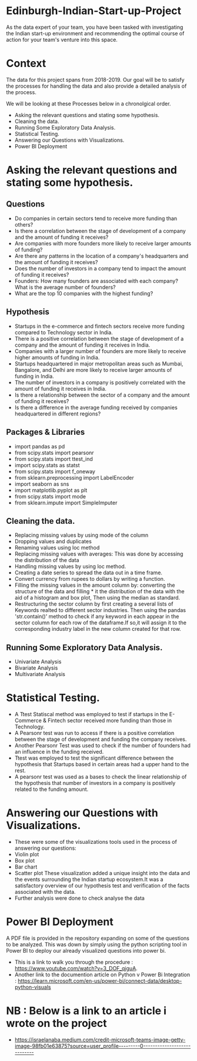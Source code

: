 # Edinburgh-Indian-Start-up-Project
As the data expert of your team, you have been tasked with investigating the Indian start-up environment and recommending the optimal course of action for your team's venture into this space.


# Context
The data for this project spans from 2018-2019. Our goal will be to satisfy the processes for handling the data and also provide a detailed analysis of the process. 

We will be looking at these Processes below in a chronolgical order. 
* Asking the relevant questions and stating some hypothesis.
* Cleaning the data. 
* Running Some Exploratory Data Analysis.
* Statistical Testing.
* Answering our Questions with Visualizations.
* Power BI Deployment

# Asking the relevant questions and stating some hypothesis.
## Questions
* Do companies in certain sectors tend to receive more funding than others?
* Is there a correlation between the stage of development of a company and the amount of funding it receives?
* Are companies with more founders more likely to receive larger
amounts of funding?  
* Are there any patterns in the location of a company's headquarters and the amount of funding it receives? 
* Does the number of investors in a company tend to impact the amount of funding it receives? 
* Founders: How many founders are associated with each company? What is the average number of founders?
* What are the top 10 companies with the highest funding?

## Hypothesis
* Startups in the e-commerce and fintech sectors receive more funding compared to Technology sector in India.
* There is a positive correlation between the stage of development of a company and the amount of funding it receives in India.
* Companies with a larger number of founders are more likely to receive higher amounts of funding in India.
* Startups headquartered in major metropolitan areas such as Mumbai, Bangalore, and Delhi are more likely to receive larger amounts of funding in India.
* The number of investors in a company is positively correlated with the amount of funding it receives in India.
* Is there a relationship between the sector of a company and the amount of funding it receives?
* Is there a difference in the average funding received by companies headquartered in different regions?

## Packages & Libraries
* import pandas as pd
* from scipy.stats import pearsonr
* from scipy.stats import ttest_ind
* import scipy.stats as statst
* from scipy.stats import f_oneway
* from sklearn.preprocessing import LabelEncoder
* import seaborn as sns
* import matplotlib.pyplot as plt
* from scipy.stats import mode
* from sklearn.impute import SimpleImputer


## Cleaning the data. 
* Replacing missing values by using mode of the column
* Dropping values and duplicates
* Renaming values using loc method
* Replacing missing values with averages: This was done by accessing the distribution of the data
* Handling missing values by using loc method.
* Creating a date series to spread the data out in a time frame.
* Convert currency from rupees to dollars by writing a function.
* Filling the missing values in the amount column by: converting the structure of the data and filling  * it the distribution of the data with the aid of a histogram and box plot, Then using the median as standard.
* Restructuring the sector column by first creating a several lists of Keywords realted to different sector industries. Then using the pandas 'str.contain()' method to check if any keyword in each appear in the sector column for each row of the dataframe.If so,it will assign it to the corresponding industry label in the new column created for that row. 


## Running Some Exploratory Data Analysis.
* Univariate Analysis
* Bivariate Analysis
* Multivariate Analysis

# Statistical Testing.
* A Ttest Statiscal method was employed to test if startups in the E-Commerce & Fintech sector received more funding than those in Technology.
* A Pearsonr test was run to access if there is a positive correlation between the stage of development and funding the company receives.
* Another Pearsonr Test was used to check if the number of founders had an influence in the funding received.
* Ttest was employed to test the significant difference between the hypothesis that Startups based in certain areas had a upper hand to the rest.
* A pearsonr test was used as a bases to check the linear relationship of the hypothesis that number of investors in a company is positively related to the funding amount.

# Answering our Questions with Visualizations.
* These were some of the visualizations tools used in the process of answering our questions:
* Violin plot
* Box plot
* Bar chart 
* Scatter plot 
These visualization added a unique insight into the data and the events surrounding the Indian startup ecosystem.It was a satisfactory overview of our hypothesis test and verification of the facts associated with the data.
* Further analysis were done to check analyse the data

# Power BI Deployment
A PDF file is provided in the repository expanding on some of the questions to be analyzed. This was down by simply using the python scripting tool in Power BI to deploy our already visualized questions into power bi.
* This is a link to walk you through the procedure : https://www.youtube.com/watch?v=3_DOF_qjguA.  
* Another link to the documention article on Python v Power Bi Integration : https://learn.microsoft.com/en-us/power-bi/connect-data/desktop-python-visuals


# NB : Below is a link to an article i wrote on the project
 * https://israelanaba.medium.com/credit-microsoft-teams-image-getty-image-98fb01e63875?source=user_profile---------0---------------------------- 

